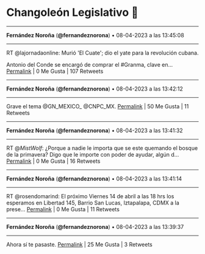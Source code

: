 # Changoleón Legislativo 🙈
*****
**Fernández Noroña** (**@fernandeznorona**) • 08-04-2023 a las 13:45:08
*****
RT @lajornadaonline: Murió 'El Cuate'; dio el yate para la revolución cubana.


Antonio del Conde se encargó de comprar el #Granma, clave en…
[Permalink](https://twitter.com/fernandeznorona/status/1644818685025198080) | 0 Me Gusta | 107 Retweets
*****
**Fernández Noroña** (**@fernandeznorona**) • 08-04-2023 a las 13:42:12
*****
Grave el tema 
@GN_MEXICO_ @CNPC_MX.
[Permalink](https://twitter.com/fernandeznorona/status/1644817945477144576) | 50 Me Gusta | 11 Retweets
*****
**Fernández Noroña** (**@fernandeznorona**) • 08-04-2023 a las 13:41:32
*****
RT @_MistWolf_: ¿Porque a nadie le importa que se este quemando el bosque de la primavera? Digo que le importe con poder de ayudar, algún d…
[Permalink](https://twitter.com/fernandeznorona/status/1644817777977610240) | 0 Me Gusta | 16 Retweets
*****
**Fernández Noroña** (**@fernandeznorona**) • 08-04-2023 a las 13:41:14
*****
RT @rosendomarind: El próximo Viernes 14 de abril a las 18 hrs los esperamos en Libertad 145, Barrio San Lucas, Iztapalapa, CDMX a la prese…
[Permalink](https://twitter.com/fernandeznorona/status/1644817702517874688) | 0 Me Gusta | 11 Retweets
*****
**Fernández Noroña** (**@fernandeznorona**) • 08-04-2023 a las 13:39:37
*****
Ahora sí te pasaste.
[Permalink](https://twitter.com/fernandeznorona/status/1644817297620746241) | 25 Me Gusta | 3 Retweets
